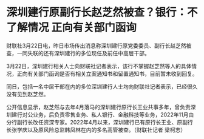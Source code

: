 # 深圳建行原副行长赵芝然被查？银行：不了解情况 正向有关部门函询

财联社3月22日电，昨日市场传出消息称深圳建行原党委委员、副行长赵芝然被查，一同失联的还有深圳建行的多位现任及前任中高层干部。

3月22日，深圳建行相关人士向财联社记者表示，该行不掌握赵芝然等人的具体情况，正向有关部门函询是否有相关立案通知书和留置通知书，目前暂未收到回复。

同日，包括一名中层干部在内的多位深圳建行人士均向财联社记者表示，已经很久没有见到赵芝然。

公开信息显示，赵芝然与去年4月落马的深圳建行原行长王业共事多年，曾负责深圳建行对公业务，后负责零售业务、私人银行、金融科技等业务，2022年11月由分行副行长改任资深专家。2022年4月以来，深圳建行已有原行长王业、原副行长张学庆以及原风险总监韩凤林在内的多名高管被查。（财联社记者
梁柯志）

